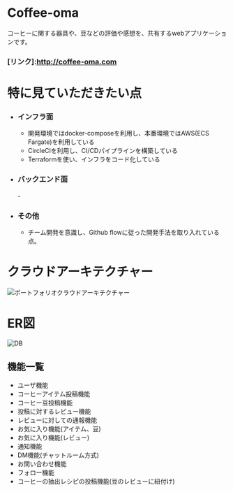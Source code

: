 # Coffee-oma

コーヒーに関する器具や、豆などの評価や感想を、共有するwebアプリケーションです。

### [リンク]:http://coffee-oma.com






# 特に見ていただきたい点
- ### インフラ面
  - 開発環境ではdocker-composeを利用し、本番環境ではAWS(ECS Fargate)を利用している
  - CircleCIを利用し、CI/CDパイプラインを構築している
  - Terraformを使い、インフラをコード化している
- ### バックエンド面
  -　
- ### その他
  - チーム開発を意識し、Github flowに従った開発手法を取り入れている点。

# クラウドアーキテクチャー
![ポートフォリオクラウドアーキテクチャー](https://user-images.githubusercontent.com/48266893/100878050-0292ca00-34ed-11eb-94c6-137fb8bdfb9b.png)


# ER図
![DB](https://user-images.githubusercontent.com/48266893/106903759-be66b480-673d-11eb-8fc9-19df78d57f38.png)


## 機能一覧
  - ユーザ機能
  - コーヒーアイテム投稿機能
  - コーヒー豆投稿機能
  - 投稿に対するレビュー機能
  - レビューに対しての通報機能
  - お気に入り機能(アイテム、豆)
  - お気に入り機能(レビュー)
  - 通知機能
  - DM機能(チャットルーム方式)
  - お問い合わせ機能
  - フォロー機能
  - コーヒーの抽出レシピの投稿機能(豆のレビューに紐付け)
